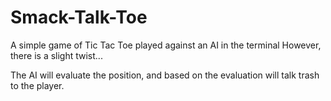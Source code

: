 # Smack-Talk-Toe

A simple game of Tic Tac Toe played against an AI in the terminal
However, there is a slight twist...

The AI will evaluate the position, and based on the evaluation will talk trash to the player.
